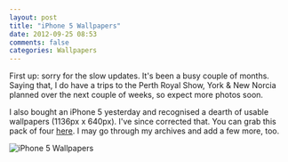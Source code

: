 ```yaml
---
layout: post
title: "iPhone 5 Wallpapers"
date: 2012-09-25 08:53
comments: false
categories: Wallpapers
---
```


First up: sorry for the slow updates. It's been a busy couple of months. Saying that, I do have a trips to the Perth Royal Show, York & New Norcia planned over the next couple of weeks, so expect more photos soon.

I also bought an iPhone 5 yesterday and recognised a dearth of usable wallpapers (1136px x 640px). I've since corrected that. You can grab this pack of four [here](http://static.eatsleeprepeat.net/2012/iphone5_wallpapers_20120925.zip). I may go through my archives and add a few more, too.

![iPhone 5 Wallpapers](http://static.eatsleeprepeat.net/2012/iphone5_wallpapers_strip_20120925.jpg)
